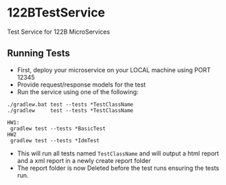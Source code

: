 # 122BTestService
 Test Service for 122B MicroServices

## Running Tests

- First, deploy your microservice on your LOCAL machine using PORT 12345
- Provide request/response models for the test
- Run the service using one of the following:
~~~
./gradlew.bat test --tests *TestClassName
./gradlew     test --tests *TestClassName

HW1:
 gradlew test --tests *BasicTest
HW2
 gradlew test --tests *IdmTest
~~~

- This will run all tests named `TestClassName` and will output a html report and a xml report in a newly create report folder
- The report folder is now Deleted before the test runs ensuring the tests run.
